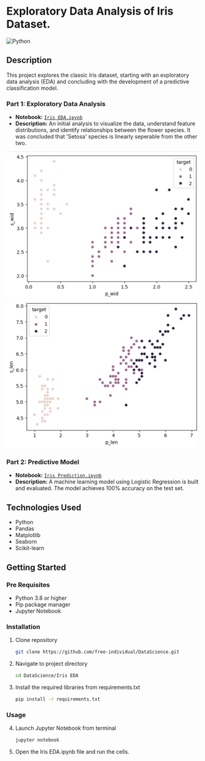 # Exploratory Data Analysis of Iris Dataset.
![Python](https://img.shields.io/badge/python-3.13.3-FF320A)

## Description

This project explores the classic Iris dataset, starting with an exploratory data analysis (EDA) and concluding with the development of a predictive classification model.

### Part 1: Exploratory Data Analysis
- **Notebook:** [`Iris EDA.ipynb`](./Iris%20EDA.ipynb)
- **Description:** An initial analysis to visualize the data, understand feature distributions, and identify relationships between the flower species. It was concluded that 'Setosa' species is linearly seperable from the other two.

<img src="./Assets/PetalWidth%20vs.%20SepalWidth.png" alt="Seaborn Scatter Plot of Iris Data: Petal width against Sepal width" width="600">

<img src="./Assets/PetalLength%20vs.%20SepalLength.png" alt="Seaborn Scatter Plot of Iris Data: Petal Length against Sepal Length" width="600">

### Part 2: Predictive Model
- **Notebook:** [`Iris Prediction.ipynb`](./Iris%20Prediction.ipynb)
- **Description:** A machine learning model using Logistic Regression is built and evaluated. The model achieves 100% accuracy on the test set.

## Technologies Used
* Python
* Pandas
* Matplotlib
* Seaborn
* Scikit-learn

## Getting Started

### Pre Requisites
- Python 3.8 or higher
- Pip package manager
- Jupyter Notebook

### Installation
1. Clone repository
    ```sh
    git clone https://github.com/free-individual/DataScience.git

2. Navigate to project directory
    ```sh
    cd DataScience/Iris EDA

3. Install the required libraries from requirements.txt
    ```sh
    pip install -r requirements.txt

### Usage
4. Launch Jupyter Notebook from terminal
    ```sh
    jupyter notebook

5. Open the Iris EDA.ipynb file and run the cells.
